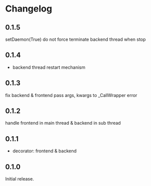 # Changelog

## 0.1.5

setDaemon(True)
do not force terminate backend thread when stop

## 0.1.4

+ backend thread restart mechanism

## 0.1.3

fix backend & frontend pass args, kwargs to _CallWrapper error

## 0.1.2

handle frontend in main thread & backend in sub thread

## 0.1.1

+ decorator: frontend & backend

## 0.1.0

Initial release.
